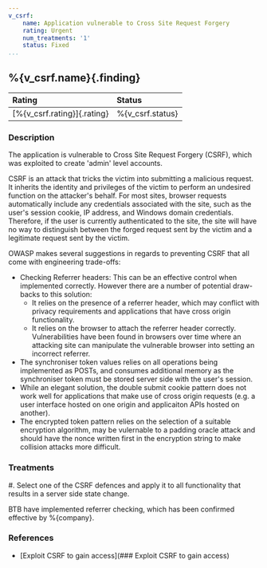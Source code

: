 ```yaml
---
v_csrf:
    name: Application vulnerable to Cross Site Request Forgery
    rating: Urgent
    num_treatments: '1'
    status: Fixed
...
```


## %{v_csrf.name}{.finding}

| Rating                      | Status           |
|:----------------------------|:-----------------|
| [%{v_csrf.rating}]{.rating} | %{v_csrf.status} |

### Description

The application is vulnerable to Cross Site Request Forgery (CSRF), which was exploited to create 'admin' level accounts. 

CSRF is an attack that tricks the victim into submitting a malicious request. It inherits the identity and privileges of the victim to perform an undesired function on the attacker's behalf. For most sites, browser requests automatically include any credentials associated with the site, such as the user's session cookie, IP address, and Windows domain credentials. Therefore, if the user is currently authenticated to the site, the site will have no way to distinguish between the forged request sent by the victim and a legitimate request sent by the victim.

OWASP makes several suggestions in regards to preventing CSRF that all come with engineering trade-offs:

* Checking Referrer headers: This can be an effective control when implemented correctly. However there are a number of potential draw-backs to this solution:
    * It relies on the presence of a referrer header, which may conflict with privacy requirements and applications that have cross origin functionality.
    * It relies on the browser to attach the referrer header correctly. Vulnerabilities have been found in browsers over time where an attacking site can manipulate the vulnerable browser into setting an incorrect referrer.
* The synchroniser token values relies on all operations being implemented as POSTs, and consumes additional memory as the synchroniser token must be stored server side with the user's session.
* While an elegant solution, the double submit cookie pattern does not work well for applications that make use of cross origin requests (e.g. a user interface hosted on one origin and applicaiton APIs hosted on another).
* The encrypted token pattern relies on the selection of a suitable encryption algorithm, may be vulernable to a padding oracle attack and should have the nonce written first in the encryption string to make collision attacks more difficult.

### Treatments
<div class="treatment">
#. Select one of the CSRF defences and apply it to all functionality that results in a server side state change.
</div>

BTB have implemented referrer checking, which has been confirmed effective by %{company}.

### References

* [Exploit CSRF to gain access](### Exploit CSRF to gain access)
